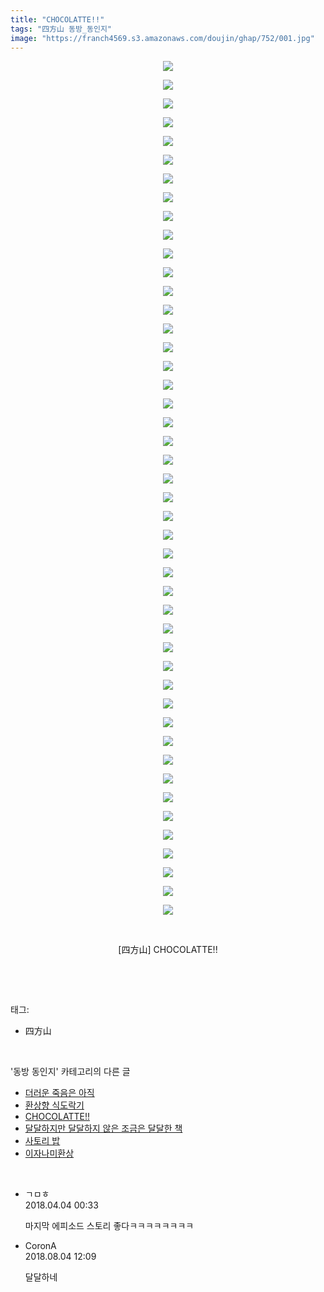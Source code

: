 ```yaml
---
title: "CHOCOLATTE!!"
tags: "四方山 동방_동인지"
image: "https://franch4569.s3.amazonaws.com/doujin/ghap/752/001.jpg"
---
```

<div class="article">
<p style="text-align: center; clear: none; float: none;"><img src="{{ site.imgserver2 }}/ghap/752/001.jpg"/></p>
<p style="text-align: center; clear: none; float: none;"><img src="{{ site.imgserver2 }}/ghap/752/002.jpg"/></p>
<p style="text-align: center; clear: none; float: none;"><img src="{{ site.imgserver2 }}/ghap/752/003.jpg"/></p>
<p style="text-align: center; clear: none; float: none;"><img src="{{ site.imgserver2 }}/ghap/752/004.jpg"/></p>
<p style="text-align: center; clear: none; float: none;"><img src="{{ site.imgserver2 }}/ghap/752/005.jpg"/></p>
<p style="text-align: center; clear: none; float: none;"><img src="{{ site.imgserver2 }}/ghap/752/006.jpg"/></p>
<p style="text-align: center; clear: none; float: none;"><img src="{{ site.imgserver2 }}/ghap/752/007.jpg"/></p>
<p style="text-align: center; clear: none; float: none;"><img src="{{ site.imgserver2 }}/ghap/752/008.jpg"/></p>
<p style="text-align: center; clear: none; float: none;"><img src="{{ site.imgserver2 }}/ghap/752/009.jpg"/></p>
<p style="text-align: center; clear: none; float: none;"><img src="{{ site.imgserver2 }}/ghap/752/010.jpg"/></p>
<p style="text-align: center; clear: none; float: none;"><img src="{{ site.imgserver2 }}/ghap/752/011.jpg"/></p>
<p style="text-align: center; clear: none; float: none;"><img src="{{ site.imgserver2 }}/ghap/752/012.jpg"/></p>
<p style="text-align: center; clear: none; float: none;"><img src="{{ site.imgserver2 }}/ghap/752/013.jpg"/></p>
<p style="text-align: center; clear: none; float: none;"><img src="{{ site.imgserver2 }}/ghap/752/014.jpg"/></p>
<p style="text-align: center; clear: none; float: none;"><img src="{{ site.imgserver2 }}/ghap/752/015.jpg"/></p>
<p style="text-align: center; clear: none; float: none;"><img src="{{ site.imgserver2 }}/ghap/752/016.jpg"/></p>
<p style="text-align: center; clear: none; float: none;"><img src="{{ site.imgserver2 }}/ghap/752/017.jpg"/></p>
<p style="text-align: center; clear: none; float: none;"><img src="{{ site.imgserver2 }}/ghap/752/018.jpg"/></p>
<p style="text-align: center; clear: none; float: none;"><img src="{{ site.imgserver2 }}/ghap/752/019.jpg"/></p>
<p style="text-align: center; clear: none; float: none;"><img src="{{ site.imgserver2 }}/ghap/752/020.jpg"/></p>
<p style="text-align: center; clear: none; float: none;"><img src="{{ site.imgserver2 }}/ghap/752/021.jpg"/></p>
<p style="text-align: center; clear: none; float: none;"><img src="{{ site.imgserver2 }}/ghap/752/022.jpg"/></p>
<p style="text-align: center; clear: none; float: none;"><img src="{{ site.imgserver2 }}/ghap/752/023.jpg"/></p>
<p style="text-align: center; clear: none; float: none;"><img src="{{ site.imgserver2 }}/ghap/752/024.jpg"/></p>
<p style="text-align: center; clear: none; float: none;"><img src="{{ site.imgserver2 }}/ghap/752/025.jpg"/></p>
<p style="text-align: center; clear: none; float: none;"><img src="{{ site.imgserver2 }}/ghap/752/026.jpg"/></p>
<p style="text-align: center; clear: none; float: none;"><img src="{{ site.imgserver2 }}/ghap/752/027.jpg"/></p>
<p style="text-align: center; clear: none; float: none;"><img src="{{ site.imgserver2 }}/ghap/752/028.jpg"/></p>
<p style="text-align: center; clear: none; float: none;"><img src="{{ site.imgserver2 }}/ghap/752/029.jpg"/></p>
<p style="text-align: center; clear: none; float: none;"><img src="{{ site.imgserver2 }}/ghap/752/030.jpg"/></p>
<p style="text-align: center; clear: none; float: none;"><img src="{{ site.imgserver2 }}/ghap/752/031.jpg"/></p>
<p style="text-align: center; clear: none; float: none;"><img src="{{ site.imgserver2 }}/ghap/752/032.jpg"/></p>
<p style="text-align: center; clear: none; float: none;"><img src="{{ site.imgserver2 }}/ghap/752/033.jpg"/></p>
<p style="text-align: center; clear: none; float: none;"><img src="{{ site.imgserver2 }}/ghap/752/034.jpg"/></p>
<p style="text-align: center; clear: none; float: none;"><img src="{{ site.imgserver2 }}/ghap/752/035.jpg"/></p>
<p style="text-align: center; clear: none; float: none;"><img src="{{ site.imgserver2 }}/ghap/752/036.jpg"/></p>
<p style="text-align: center; clear: none; float: none;"><img src="{{ site.imgserver2 }}/ghap/752/037.jpg"/></p>
<p style="text-align: center; clear: none; float: none;"><img src="{{ site.imgserver2 }}/ghap/752/038.jpg"/></p>
<p style="text-align: center; clear: none; float: none;"><img src="{{ site.imgserver2 }}/ghap/752/039.jpg"/></p>
<p style="text-align: center; clear: none; float: none;"><img src="{{ site.imgserver2 }}/ghap/752/040.jpg"/></p>
<p style="text-align: center; clear: none; float: none;"><img src="{{ site.imgserver2 }}/ghap/752/041.jpg"/></p>
<p style="text-align: center; clear: none; float: none;"><img src="{{ site.imgserver2 }}/ghap/752/042.jpg"/></p>
<p style="text-align: center; clear: none; float: none;"><img src="{{ site.imgserver2 }}/ghap/752/043.jpg"/></p>
<p style="text-align: center; clear: none; float: none;"><img src="{{ site.imgserver2 }}/ghap/752/044.jpg"/></p>
<p style="text-align: center; clear: none; float: none;"><img src="{{ site.imgserver2 }}/ghap/752/045.jpg"/></p>
<p style="text-align: center; clear: none; float: none;"><img src="{{ site.imgserver2 }}/ghap/752/046.jpg"/></p>
<p style="text-align: center; clear: none; float: none;"><br/></p>
<p style="text-align: center; clear: none; float: none;">[四方山] CHOCOLATTE!!</p>
<p><br/></p>
</div><br/>
<div class="tagTrail">
<p>태그: </p>
<ul>
<li>四方山</li>
</ul>
</div><br/>
<div class="another">
<p>'동방 동인지' 카테고리의 다른 글</p>
<ul>
<li><a href="/ghap_754">더러운 죽음은 아직</a></li>
<li><a href="/ghap_753">환상향 식도락기</a></li>
<li><a href="/ghap_752">CHOCOLATTE!!</a></li>
<li><a href="/ghap_751">달달하지만 달달하지 않은 조금은 달달한 책</a></li>
<li><a href="/ghap_750">사토리 밥</a></li>
<li><a href="/ghap_749">이자나미환상</a></li>
</ul>
</div><br/>
<div class="cb_module cb_fluid">
<div class="cb_wrt cb_profile">
<div class="comment">
<ul>
<li class="cb_thumb_off" id="comment15232750">
<div class="cb_comment_area">
<div class="cb_info_area">
<div class="cb_section">
<span class="cb_nick_name">ㄱㅁㅎ</span>
</div>
<div class="cb_section">
<span class="cb_date">2018.04.04 00:33 </span>
</div>
</div>
<div class="cb_dsc_comment">
<p class="cb_dsc">
											마지막 에피소드 스토리 좋다ㅋㅋㅋㅋㅋㅋㅋㅋ
										</p>
</div>
</div></li>
<li class="cb_thumb_off" id="comment15300531">
<div class="cb_comment_area">
<div class="cb_info_area">
<div class="cb_section">
<span class="cb_nick_name">CoronA</span>
</div>
<div class="cb_section">
<span class="cb_date">2018.08.04 12:09 </span>
</div>
</div>
<div class="cb_dsc_comment">
<p class="cb_dsc">
											달달하네
										</p>
</div>
</div></li>
</ul>
</div>
</div><!-- commentList close -->
</div><br/>
